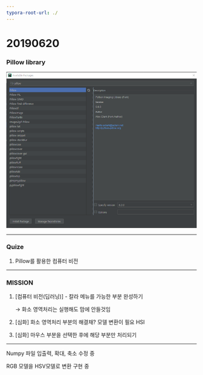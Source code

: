```yaml
---
typora-root-url: ./
---
```


# 20190620

### Pillow library

![1560993737701](./20190620/1560993737701.png)

---

### Quize 

1. Pillow를 활용한 컴퓨터 비전

---

### MISSION

1. [컴퓨터 비전(딥러닝)] - 칼라 메뉴를 가능한 부분 완성하기

   → 화소 영역처리는 실행해도 맘에 안들것임

2. [심화] 화소 영역처리 부분의 해결채? 모델 변환이 필요 HSI

3. [심화] 마우스 부분을 선택한 후에 해당 부분만 처리되기

---

Numpy 파일 입출력, 확대, 축소 수정 중

RGB 모델을 HSV모델로 변환 구현 중